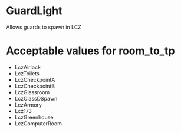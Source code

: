 # GuardLight
Allows guards to spawn in LCZ

# Acceptable values for room_to_tp
- LczAirlock
- LczToilets
- LczCheckpointA
- LczCheckpointB
- LczGlassroom
- LczClassDSpawn
- LczArmory
- Lcz173
- LczGreenhouse
- LczComputerRoom
